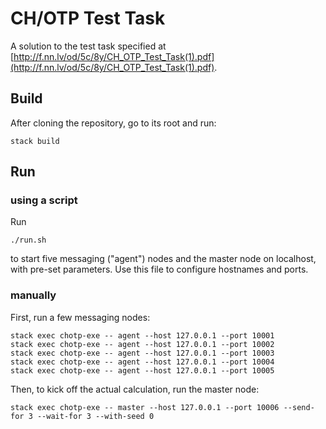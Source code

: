 # CH/OTP Test Task

A solution to the test task specified at [http://f.nn.lv/od/5c/8y/CH_OTP_Test_Task(1).pdf](http://f.nn.lv/od/5c/8y/CH_OTP_Test_Task(1).pdf).

## Build

After cloning the repository, go to its root and run:

```
stack build
```

## Run

### using a script

Run 

```
./run.sh
```

to start five messaging ("agent") nodes and the master node on localhost, with pre-set parameters. Use this file to configure hostnames and ports.

### manually

First, run a few messaging nodes:

```
stack exec chotp-exe -- agent --host 127.0.0.1 --port 10001
stack exec chotp-exe -- agent --host 127.0.0.1 --port 10002
stack exec chotp-exe -- agent --host 127.0.0.1 --port 10003
stack exec chotp-exe -- agent --host 127.0.0.1 --port 10004
stack exec chotp-exe -- agent --host 127.0.0.1 --port 10005
```

Then, to kick off the actual calculation, run the master node:

```
stack exec chotp-exe -- master --host 127.0.0.1 --port 10006 --send-for 3 --wait-for 3 --with-seed 0
```
